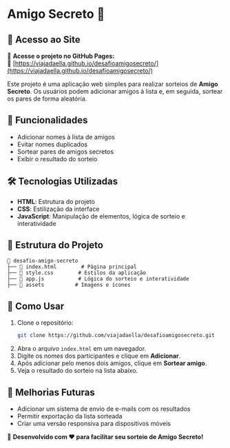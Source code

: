 # Amigo Secreto 🎁

## 🚀 Acesso ao Site  

📌 **Acesse o projeto no GitHub Pages:**  
🔗 [https://viajadaella.github.io/desafioamigosecreto/](https://viajadaella.github.io/desafioamigosecreto/)


Este projeto é uma aplicação web simples para realizar sorteios de **Amigo Secreto**. Os usuários podem adicionar amigos à lista e, em seguida, sortear os pares de forma aleatória.

## 🚀 Funcionalidades
- Adicionar nomes à lista de amigos
- Evitar nomes duplicados
- Sortear pares de amigos secretos
- Exibir o resultado do sorteio

## 🛠️ Tecnologias Utilizadas
- **HTML**: Estrutura do projeto
- **CSS**: Estilização da interface
- **JavaScript**: Manipulação de elementos, lógica de sorteio e interatividade

## 📂 Estrutura do Projeto
```
📂 desafio-amigo-secreto
├── 📄 index.html        # Página principal
├── 📄 style.css        # Estilos da aplicação
├── 📄 app.js           # Lógica do sorteio e interatividade
├── 📂 assets          # Imagens e ícones
```

## 📜 Como Usar
1. Clone o repositório:
   ```sh
   git clone https://github.com/viajadaella/desafioamigosecreto.git
   ```
2. Abra o arquivo `index.html` em um navegador.
3. Digite os nomes dos participantes e clique em **Adicionar**.
4. Após adicionar pelo menos dois amigos, clique em **Sortear amigo**.
5. Veja o resultado do sorteio na lista abaixo.

## 📌 Melhorias Futuras
- Adicionar um sistema de envio de e-mails com os resultados
- Permitir exportação da lista sorteada
- Criar uma versão responsiva para dispositivos móveis

📌 **Desenvolvido com ❤️ para facilitar seu sorteio de Amigo Secreto!**
